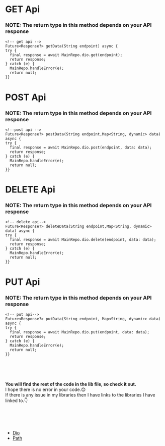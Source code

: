 <!DOCTYPE html>
<html lang="en">


  <div class="container">
    <h1>GET Api</h1>
    <h3>NOTE: The return type in this method depends on your API response</h3>
    
    <!-- get api -->
    Future<Response?> getData(String endpoint) async {
    try {
      final response = await MainRepo.dio.get(endpoint);
      return response;
    } catch (e) {
      MainRepo.handleError(e);
      return null;
    }}
</div>

  <div class="container">
    <h1>POST Api</h1>
    <h3>NOTE: The return type in this method depends on your API response</h3>  
    
    <!--post api -->
    Future<Response?> postData(String endpoint,Map<String, dynamic> data) async {
    try {
      final response = await MainRepo.dio.post(endpoint, data: data);
      return response;
    } catch (e) {
      MainRepo.handleError(e);
      return null;
    }}
</div>

  <div class="container">
    <h1>DELETE Api</h1>
    <h3>NOTE: The return type in this method depends on your API response</h3>  
    
    <!-- delete api-->
    Future<Response?> deleteData(String endpoint,Map<String, dynamic> data) async {
    try {
      final response = await MainRepo.dio.delete(endpoint, data: data);
      return response;
    } catch (e) {
      MainRepo.handleError(e);
      return null;
    }}
</div>

  <div class="container">
    <h1>PUT Api</h1>
    <h3>NOTE: The return type in this method depends on your API response</h3>  
    
    <!-- put api-->
    Future<Response?> putData(String endpoint, Map<String, dynamic> data) async {
    try {
      final response = await MainRepo.dio.put(endpoint, data: data);
      return response;
    } catch (e) {
      MainRepo.handleError(e);
      return null;
    }}
</div>

<br>
<br>
<br>

<div class="container">
  <p><b>You will find the rest of the code in the lib file, so check it out.</b> <br> I hope there is no error in your code.😊 
    <br> If there is any issue in my libraries then I have links to the libraries I have linked to.👇 </p>

  <br>
  <br>
  <br>

  <ul>
  <li><a href="https://pub.dev/packages/dio/install">Dio</a></li>
  <li><a href="https://pub.dev/packages/path/install">Path</a></li>
</ul>  
  
</div>



</html>
